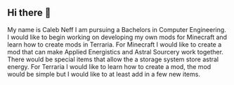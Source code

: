 ## Hi there 👋

<!--
**Cjneff02/Cjneff02** is a ✨ _special_ ✨ repository because its `README.md` (this file) appears on your GitHub profile.

Here are some ideas to get you started:

- 🔭 I’m currently working on ...
- 🌱 I’m currently learning ...
- 👯 I’m looking to collaborate on ...
- 🤔 I’m looking for help with ...
- 💬 Ask me about ...
- 📫 How to reach me: ...
- 😄 Pronouns: ...
- ⚡ Fun fact: ...
-->

My name is Caleb Neff
  I am pursuing a Bachelors in Computer Engineering. 
  I would like to begin working on developing my own mods for Minecraft and learn how to create mods in Terraria. 
  For Minecraft I would like to create a mod that can make Applied Energistics and Astral Sourcery work together. There would be special items that allow the a storage system store astral energy.
  For Terraria I would like to learn how to create a mod, the mod would be simple but I would like to at least add in a few new items.
